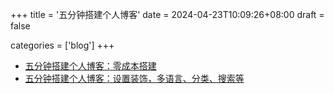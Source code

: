+++
title = '五分钟搭建个人博客'
date = 2024-04-23T10:09:26+08:00
draft = false

categories = ['blog']
+++
- [五分钟搭建个人博客：零成本搭建](/zh/posts/blog/BuildYourBlog)    
- [五分钟搭建个人博客：设置装饰，多语言、分类、搜索等](/zh/posts/blog/HugoBasicUsage)